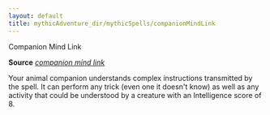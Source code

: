 ```yaml
---
layout: default
title: mythicAdventure_dir/mythicSpells/companionMindLink
---
```

Companion Mind Link

**Source** [_companion mind link_](ultimateComba_dir/spells/companionMindLink#_companion-mind-link)

Your animal companion understands complex instructions transmitted by the spell. It can perform any trick (even one it doesn't know) as well as any activity that could be understood by a creature with an Intelligence score of 8.

